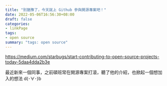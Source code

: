 ```yaml
---
title: "別猶豫了，今天就上 Github 參與開源專案吧！"
date: 2022-05-06T16:56:30+08:00
draft: false
categories:
- linkPage
tags:
- open source
summary: "tags: open source"
---
```

https://medium.com/starbugs/start-contributing-to-open-source-projects-today-5daa4dda2b3e

最近新來一個同事，之前碩班常在開源專案打滾，聽了他的介紹，也掀起一個想加入的想法 d(･∀･)b
